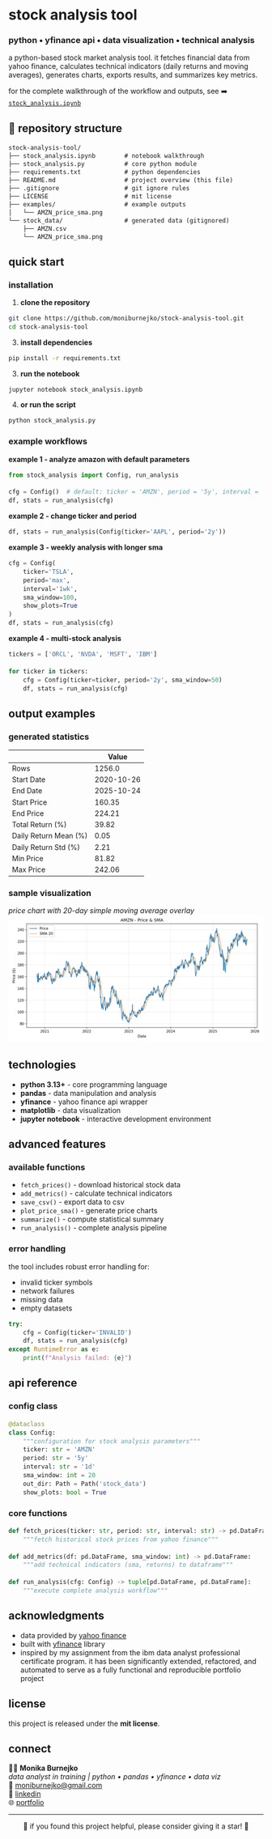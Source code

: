 # stock analysis tool
### python • yfinance api • data visualization • technical analysis

a python-based stock market analysis tool.
it fetches financial data from yahoo finance, calculates technical indicators (daily returns and moving averages), generates charts, exports results, and summarizes key metrics.

for the complete walkthrough of the workflow and outputs, see ➡️ [`stock_analysis.ipynb`](./stock_analysis.ipynb)

## 📁 repository structure
```
stock-analysis-tool/
├── stock_analysis.ipynb        # notebook walkthrough
├── stock_analysis.py           # core python module
├── requirements.txt            # python dependencies
├── README.md                   # project overview (this file)
├── .gitignore                  # git ignore rules
├── LICENSE                     # mit license
├── examples/                   # example outputs
│   └── AMZN_price_sma.png
└── stock_data/                 # generated data (gitignored)
    ├── AMZN.csv
    └── AMZN_price_sma.png
```

## quick start
### installation
1. **clone the repository**
```bash
git clone https://github.com/moniburnejko/stock-analysis-tool.git
cd stock-analysis-tool
```
3. **install dependencies**
```bash
pip install -r requirements.txt
```
3. **run the notebook**
```bash
jupyter notebook stock_analysis.ipynb
```
4. **or run the script**
```bash
python stock_analysis.py
```
    
### example workflows
**example 1 - analyze amazon with default parameters**
```python
from stock_analysis import Config, run_analysis

cfg = Config()  # default: ticker = 'AMZN', period = '5y', interval = '1d', sma_window = 20, our_dir = Path('stock_data'), show_plots = True
df, stats = run_analysis(cfg)
```
**example 2 - change ticker and period**
```python
df, stats = run_analysis(Config(ticker='AAPL', period='2y'))
```
**example 3 - weekly analysis with longer sma**
```python
cfg = Config(
    ticker='TSLA',
    period='max',
    interval='1wk',
    sma_window=100,
    show_plots=True
)
df, stats = run_analysis(cfg)
```
**example 4 - multi-stock analysis**
```python
tickers = ['ORCL', 'NVDA', 'MSFT', 'IBM']

for ticker in tickers:
    cfg = Config(ticker=ticker, period='2y', sma_window=50)
    df, stats = run_analysis(cfg)
```

## output examples
### generated statistics
|                    | Value       |
|------------------------|-------------|
| Rows                   | 1256.0      |
| Start Date             | 2020-10-26  |
| End Date               | 2025-10-24  |
| Start Price            | 160.35      |
| End Price              | 224.21      |
| Total Return (%)       | 39.82       |
| Daily Return Mean (%)  | 0.05        |
| Daily Return Std (%)   | 2.21        |
| Min Price              | 81.82       |
| Max Price              | 242.06      |
### sample visualization
*price chart with 20-day simple moving average overlay*
![example chart](examples/AMZN_price_sma.png)

## technologies
- **python 3.13+** - core programming language
- **pandas** - data manipulation and analysis
- **yfinance** - yahoo finance api wrapper
- **matplotlib** - data visualization
- **jupyter notebook** - interactive development environment

## advanced features
### available functions
- `fetch_prices()` - download historical stock data
- `add_metrics()` - calculate technical indicators
- `save_csv()` - export data to csv
- `plot_price_sma()` - generate price charts
- `summarize()` - compute statistical summary
- `run_analysis()` - complete analysis pipeline

### error handling
the tool includes robust error handling for:
- invalid ticker symbols
- network failures
- missing data
- empty datasets

```python
try:
    cfg = Config(ticker='INVALID')
    df, stats = run_analysis(cfg)
except RuntimeError as e:
    print(f"Analysis failed: {e}")
```

## api reference
### config class
```python
@dataclass
class Config:
    """configuration for stock analysis parameters"""
    ticker: str = 'AMZN'
    period: str = '5y'
    interval: str = '1d'
    sma_window: int = 20
    out_dir: Path = Path('stock_data')
    show_plots: bool = True
```
### core functions
```python
def fetch_prices(ticker: str, period: str, interval: str) -> pd.DataFrame:
    """fetch historical stock prices from yahoo finance"""
    
def add_metrics(df: pd.DataFrame, sma_window: int) -> pd.DataFrame:
    """add technical indicators (sma, returns) to dataframe"""
    
def run_analysis(cfg: Config) -> tuple[pd.DataFrame, pd.DataFrame]:
    """execute complete analysis workflow"""
```

## acknowledgments
- data provided by [yahoo finance](https://finance.yahoo.com/)
- built with [yfinance](https://github.com/ranaroussi/yfinance) library
- inspired by my assignment from the ibm data analyst professional certificate program. it has been significantly extended, refactored, and automated to serve as a fully functional and reproducible portfolio project

## license
this project is released under the **mit license**.  

## connect
👩‍💻 **Monika Burnejko**  
*data analyst in training | python • pandas • yfinance • data viz*
<br>📧 [moniburnejko@gmail.com](mailto:moniburnejko@gmail.com)  
💼 [linkedin](https://www.linkedin.com/in/monika-burnejko-9301a1357)  
🌐 [portfolio](https://www.notion.so/monikaburnejko/Data-Analytics-Portfolio-2761bac67ca9807298aee038976f0085?pvs=9)

---
<p align="center">
🌟 if you found this project helpful, please consider giving it a star! 🌟
</p>
